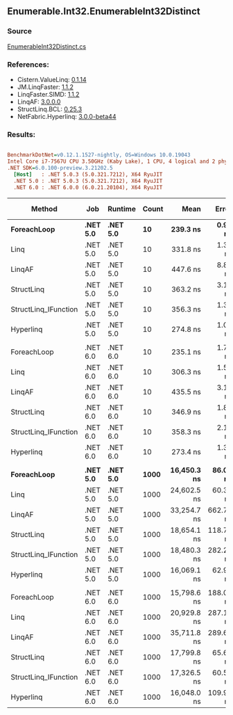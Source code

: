 ﻿## Enumerable.Int32.EnumerableInt32Distinct

### Source
[EnumerableInt32Distinct.cs](../LinqBenchmarks/Enumerable/Int32/EnumerableInt32Distinct.cs)

### References:
- Cistern.ValueLinq: [0.1.14](https://www.nuget.org/packages/Cistern.ValueLinq/0.1.14)
- JM.LinqFaster: [1.1.2](https://www.nuget.org/packages/JM.LinqFaster/1.1.2)
- LinqFaster.SIMD: [1.1.2](https://www.nuget.org/packages/LinqFaster.SIMD/1.0.3)
- LinqAF: [3.0.0.0](https://www.nuget.org/packages/LinqAF/3.0.0.0)
- StructLinq.BCL: [0.25.3](https://www.nuget.org/packages/StructLinq.BCL/0.25.3)
- NetFabric.Hyperlinq: [3.0.0-beta44](https://www.nuget.org/packages/NetFabric.Hyperlinq/3.0.0-beta44)

### Results:
``` ini

BenchmarkDotNet=v0.12.1.1527-nightly, OS=Windows 10.0.19043
Intel Core i7-7567U CPU 3.50GHz (Kaby Lake), 1 CPU, 4 logical and 2 physical cores
.NET SDK=6.0.100-preview.3.21202.5
  [Host]   : .NET 5.0.3 (5.0.321.7212), X64 RyuJIT
  .NET 5.0 : .NET 5.0.3 (5.0.321.7212), X64 RyuJIT
  .NET 6.0 : .NET 6.0.0 (6.0.21.20104), X64 RyuJIT


```
|               Method |      Job |  Runtime | Count |        Mean |     Error |      StdDev |      Median | Ratio | RatioSD |   Gen 0 | Gen 1 | Gen 2 | Allocated |
|--------------------- |--------- |--------- |------ |------------:|----------:|------------:|------------:|------:|--------:|--------:|------:|------:|----------:|
|          **ForeachLoop** | **.NET 5.0** | **.NET 5.0** |    **10** |    **239.3 ns** |   **0.92 ns** |     **0.82 ns** |    **239.3 ns** |  **1.00** |    **0.00** |  **0.3405** |     **-** |     **-** |     **712 B** |
|                 Linq | .NET 5.0 | .NET 5.0 |    10 |    331.8 ns |   1.34 ns |     1.26 ns |    332.0 ns |  1.39 |    0.01 |  0.2942 |     - |     - |     616 B |
|               LinqAF | .NET 5.0 | .NET 5.0 |    10 |    447.6 ns |   8.84 ns |    18.64 ns |    434.7 ns |  1.86 |    0.07 |  0.2942 |     - |     - |     616 B |
|           StructLinq | .NET 5.0 | .NET 5.0 |    10 |    363.2 ns |   3.12 ns |     2.61 ns |    363.2 ns |  1.52 |    0.01 |  0.0305 |     - |     - |      64 B |
| StructLinq_IFunction | .NET 5.0 | .NET 5.0 |    10 |    356.3 ns |   1.39 ns |     1.24 ns |    356.0 ns |  1.49 |    0.01 |  0.0191 |     - |     - |      40 B |
|            Hyperlinq | .NET 5.0 | .NET 5.0 |    10 |    274.8 ns |   1.04 ns |     0.98 ns |    274.6 ns |  1.15 |    0.01 |  0.0191 |     - |     - |      40 B |
|                      |          |          |       |             |           |             |             |       |         |         |       |       |           |
|          ForeachLoop | .NET 6.0 | .NET 6.0 |    10 |    235.1 ns |   1.75 ns |     1.64 ns |    235.0 ns |  1.00 |    0.00 |  0.3366 |     - |     - |     704 B |
|                 Linq | .NET 6.0 | .NET 6.0 |    10 |    306.3 ns |   1.53 ns |     1.43 ns |    305.7 ns |  1.30 |    0.01 |  0.3171 |     - |     - |     664 B |
|               LinqAF | .NET 6.0 | .NET 6.0 |    10 |    435.5 ns |   3.15 ns |     2.79 ns |    434.9 ns |  1.85 |    0.02 |  0.2942 |     - |     - |     616 B |
|           StructLinq | .NET 6.0 | .NET 6.0 |    10 |    346.9 ns |   1.84 ns |     1.72 ns |    347.1 ns |  1.48 |    0.01 |  0.0305 |     - |     - |      64 B |
| StructLinq_IFunction | .NET 6.0 | .NET 6.0 |    10 |    358.3 ns |   2.17 ns |     1.69 ns |    357.7 ns |  1.52 |    0.01 |  0.0191 |     - |     - |      40 B |
|            Hyperlinq | .NET 6.0 | .NET 6.0 |    10 |    273.4 ns |   1.38 ns |     1.15 ns |    273.2 ns |  1.16 |    0.01 |  0.0191 |     - |     - |      40 B |
|                      |          |          |       |             |           |             |             |       |         |         |       |       |           |
|          **ForeachLoop** | **.NET 5.0** | **.NET 5.0** |  **1000** | **16,450.3 ns** |  **86.00 ns** |    **76.24 ns** | **16,453.6 ns** |  **1.00** |    **0.00** | **27.7710** |     **-** |     **-** |  **58,712 B** |
|                 Linq | .NET 5.0 | .NET 5.0 |  1000 | 24,602.5 ns |  60.30 ns |    47.08 ns | 24,617.6 ns |  1.50 |    0.01 | 15.7776 |     - |     - |  33,112 B |
|               LinqAF | .NET 5.0 | .NET 5.0 |  1000 | 33,254.7 ns | 662.79 ns | 1,160.82 ns | 33,777.6 ns |  1.95 |    0.09 | 19.5923 |     - |     - |  41,224 B |
|           StructLinq | .NET 5.0 | .NET 5.0 |  1000 | 18,654.1 ns | 118.73 ns |    99.14 ns | 18,632.7 ns |  1.13 |    0.01 |  0.0305 |     - |     - |      64 B |
| StructLinq_IFunction | .NET 5.0 | .NET 5.0 |  1000 | 18,480.3 ns | 282.26 ns |   250.21 ns | 18,521.2 ns |  1.12 |    0.02 |       - |     - |     - |      40 B |
|            Hyperlinq | .NET 5.0 | .NET 5.0 |  1000 | 16,069.1 ns |  62.94 ns |    55.79 ns | 16,067.6 ns |  0.98 |    0.00 |       - |     - |     - |      40 B |
|                      |          |          |       |             |           |             |             |       |         |         |       |       |           |
|          ForeachLoop | .NET 6.0 | .NET 6.0 |  1000 | 15,798.6 ns | 188.02 ns |   166.67 ns | 15,729.4 ns |  1.00 |    0.00 | 27.7710 |     - |     - |  58,704 B |
|                 Linq | .NET 6.0 | .NET 6.0 |  1000 | 20,929.8 ns | 287.17 ns |   239.80 ns | 20,841.3 ns |  1.32 |    0.01 | 27.7710 |     - |     - |  58,664 B |
|               LinqAF | .NET 6.0 | .NET 6.0 |  1000 | 35,711.8 ns | 289.64 ns |   270.93 ns | 35,686.7 ns |  2.26 |    0.04 | 19.5923 |     - |     - |  41,224 B |
|           StructLinq | .NET 6.0 | .NET 6.0 |  1000 | 17,799.8 ns |  65.63 ns |    61.39 ns | 17,794.2 ns |  1.13 |    0.01 |  0.0305 |     - |     - |      64 B |
| StructLinq_IFunction | .NET 6.0 | .NET 6.0 |  1000 | 17,326.5 ns |  60.52 ns |    53.65 ns | 17,342.1 ns |  1.10 |    0.01 |       - |     - |     - |      40 B |
|            Hyperlinq | .NET 6.0 | .NET 6.0 |  1000 | 16,048.0 ns | 109.97 ns |    97.49 ns | 16,028.4 ns |  1.02 |    0.01 |       - |     - |     - |      40 B |
